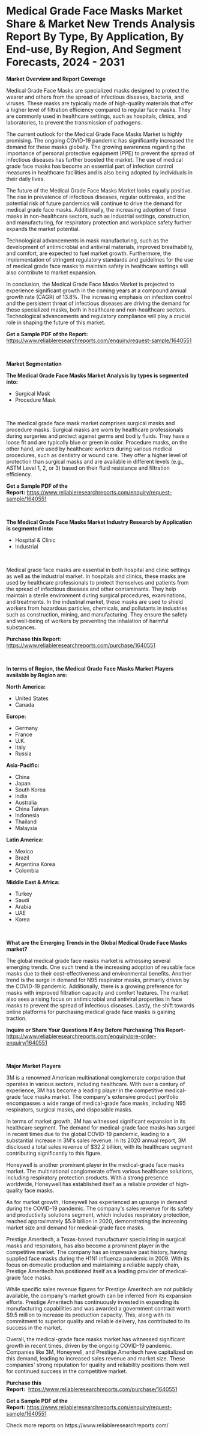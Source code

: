 <p><h1>Medical Grade Face Masks Market Share & Market New Trends Analysis Report By Type, By Application, By End-use, By Region, And Segment Forecasts, 2024 - 2031</h1></p><p><strong>Market Overview and Report Coverage</strong></p>
<p><p>Medical Grade Face Masks are specialized masks designed to protect the wearer and others from the spread of infectious diseases, bacteria, and viruses. These masks are typically made of high-quality materials that offer a higher level of filtration efficiency compared to regular face masks. They are commonly used in healthcare settings, such as hospitals, clinics, and laboratories, to prevent the transmission of pathogens.</p><p>The current outlook for the Medical Grade Face Masks Market is highly promising. The ongoing COVID-19 pandemic has significantly increased the demand for these masks globally. The growing awareness regarding the importance of personal protective equipment (PPE) to prevent the spread of infectious diseases has further boosted the market. The use of medical grade face masks has become an essential part of infection control measures in healthcare facilities and is also being adopted by individuals in their daily lives.</p><p>The future of the Medical Grade Face Masks Market looks equally positive. The rise in prevalence of infectious diseases, regular outbreaks, and the potential risk of future pandemics will continue to drive the demand for medical grade face masks. Additionally, the increasing adoption of these masks in non-healthcare sectors, such as industrial settings, construction, and manufacturing, for respiratory protection and workplace safety further expands the market potential.</p><p>Technological advancements in mask manufacturing, such as the development of antimicrobial and antiviral materials, improved breathability, and comfort, are expected to fuel market growth. Furthermore, the implementation of stringent regulatory standards and guidelines for the use of medical grade face masks to maintain safety in healthcare settings will also contribute to market expansion.</p><p>In conclusion, the Medical Grade Face Masks Market is projected to experience significant growth in the coming years at a compound annual growth rate (CAGR) of 13.8%. The increasing emphasis on infection control and the persistent threat of infectious diseases are driving the demand for these specialized masks, both in healthcare and non-healthcare sectors. Technological advancements and regulatory compliance will play a crucial role in shaping the future of this market.</p></p>
<p><strong>Get a Sample PDF of the Report:</strong> <a href="https://www.reliableresearchreports.com/enquiry/request-sample/1640551">https://www.reliableresearchreports.com/enquiry/request-sample/1640551</a></p>
<p>&nbsp;</p>
<p><strong>Market Segmentation</strong></p>
<p><strong>The Medical Grade Face Masks Market Analysis by types is segmented into:</strong></p>
<p><ul><li>Surgical Mask</li><li>Procedure Mask</li></ul></p>
<p>&nbsp;</p>
<p><p>The medical grade face mask market comprises surgical masks and procedure masks. Surgical masks are worn by healthcare professionals during surgeries and protect against germs and bodily fluids. They have a loose fit and are typically blue or green in color. Procedure masks, on the other hand, are used by healthcare workers during various medical procedures, such as dentistry or wound care. They offer a higher level of protection than surgical masks and are available in different levels (e.g., ASTM Level 1, 2, or 3) based on their fluid resistance and filtration efficiency.</p></p>
<p><strong>Get a Sample PDF of the Report:</strong>&nbsp;<a href="https://www.reliableresearchreports.com/enquiry/request-sample/1640551">https://www.reliableresearchreports.com/enquiry/request-sample/1640551</a></p>
<p>&nbsp;</p>
<p><strong>The Medical Grade Face Masks Market Industry Research by Application is segmented into:</strong></p>
<p><ul><li>Hospital & Clinic</li><li>Industrial</li></ul></p>
<p>&nbsp;</p>
<p><p>Medical grade face masks are essential in both hospital and clinic settings as well as the industrial market. In hospitals and clinics, these masks are used by healthcare professionals to protect themselves and patients from the spread of infectious diseases and other contaminants. They help maintain a sterile environment during surgical procedures, examinations, and treatments. In the industrial market, these masks are used to shield workers from hazardous particles, chemicals, and pollutants in industries such as construction, mining, and manufacturing. They ensure the safety and well-being of workers by preventing the inhalation of harmful substances.</p></p>
<p><strong>Purchase this Report:</strong>&nbsp; <a href="https://www.reliableresearchreports.com/purchase/1640551">https://www.reliableresearchreports.com/purchase/1640551</a></p>
<p>&nbsp;</p>
<p><strong>In terms of Region, the Medical Grade Face Masks Market Players available by Region are:</strong></p>
<p>
    <p> <strong> North America: </strong>
        <ul>
            <li>United States</li>
            <li>Canada</li>
        </ul>
        </p> 
    <p> <strong> Europe: </strong>
        <ul>
            <li>Germany</li>
            <li>France</li>
            <li>U.K.</li>
            <li>Italy</li>
            <li>Russia</li>
        </ul>
        </p> 
    <p> <strong> Asia-Pacific: </strong>
        <ul>
            <li>China</li>
            <li>Japan</li>
            <li>South Korea</li>
            <li>India</li>
            <li>Australia</li>
            <li>China Taiwan</li>
            <li>Indonesia</li>
            <li>Thailand</li>
            <li>Malaysia</li>
        </ul>
        </p> 
    <p> <strong> Latin America: </strong>
        <ul>
            <li>Mexico</li>
            <li>Brazil</li>
            <li>Argentina Korea</li>
            <li>Colombia</li>
        </ul>
        </p> 
    <p> <strong> Middle East & Africa: </strong>
        <ul>
            <li>Turkey</li>
            <li>Saudi</li>
            <li>Arabia</li>
            <li>UAE</li>
            <li>Korea</li>
        </ul>
    </p>
    </p>
<p>&nbsp;</p>
<p><strong>What are the Emerging Trends in the Global Medical Grade Face Masks market?</strong></p>
<p><p>The global medical grade face masks market is witnessing several emerging trends. One such trend is the increasing adoption of reusable face masks due to their cost-effectiveness and environmental benefits. Another trend is the surge in demand for N95 respirator masks, primarily driven by the COVID-19 pandemic. Additionally, there is a growing preference for masks with improved filtration capacity and comfort features. The market also sees a rising focus on antimicrobial and antiviral properties in face masks to prevent the spread of infectious diseases. Lastly, the shift towards online platforms for purchasing medical grade face masks is gaining traction.</p></p>
<p><strong>Inquire or Share Your Questions If Any Before Purchasing This Report</strong>- <a href="https://www.reliableresearchreports.com/enquiry/pre-order-enquiry/1640551">https://www.reliableresearchreports.com/enquiry/pre-order-enquiry/1640551</a></p>
<p>&nbsp;</p>
<p><strong>Major Market Players</strong></p>
<p><p>3M is a renowned American multinational conglomerate corporation that operates in various sectors, including healthcare. With over a century of experience, 3M has become a leading player in the competitive medical-grade face masks market. The company's extensive product portfolio encompasses a wide range of medical-grade face masks, including N95 respirators, surgical masks, and disposable masks.</p><p>In terms of market growth, 3M has witnessed significant expansion in its healthcare segment. The demand for medical-grade face masks has surged in recent times due to the global COVID-19 pandemic, leading to a substantial increase in 3M's sales revenue. In its 2020 annual report, 3M disclosed a total sales revenue of $32.2 billion, with its healthcare segment contributing significantly to this figure.</p><p>Honeywell is another prominent player in the medical-grade face masks market. The multinational conglomerate offers various healthcare solutions, including respiratory protection products. With a strong presence worldwide, Honeywell has established itself as a reliable provider of high-quality face masks.</p><p>As for market growth, Honeywell has experienced an upsurge in demand during the COVID-19 pandemic. The company's sales revenue for its safety and productivity solutions segment, which includes respiratory protection, reached approximately $5.9 billion in 2020, demonstrating the increasing market size and demand for medical-grade face masks.</p><p>Prestige Ameritech, a Texas-based manufacturer specializing in surgical masks and respirators, has also become a prominent player in the competitive market. The company has an impressive past history, having supplied face masks during the H1N1 influenza pandemic in 2009. With its focus on domestic production and maintaining a reliable supply chain, Prestige Ameritech has positioned itself as a leading provider of medical-grade face masks.</p><p>While specific sales revenue figures for Prestige Ameritech are not publicly available, the company's market growth can be inferred from its expansion efforts. Prestige Ameritech has continuously invested in expanding its manufacturing capabilities and was awarded a government contract worth $9.5 million to increase its production capacity. This, along with its commitment to superior quality and reliable delivery, has contributed to its success in the market.</p><p>Overall, the medical-grade face masks market has witnessed significant growth in recent times, driven by the ongoing COVID-19 pandemic. Companies like 3M, Honeywell, and Prestige Ameritech have capitalized on this demand, leading to increased sales revenue and market size. These companies' strong reputation for quality and reliability positions them well for continued success in the competitive market.</p></p>
<p><strong>Purchase this Report:</strong>&nbsp;&nbsp;<a href="https://www.reliableresearchreports.com/purchase/1640551">https://www.reliableresearchreports.com/purchase/1640551</a></p>
<p></p>
<p><strong>Get a Sample PDF of the Report:</strong>&nbsp;<a href="https://www.reliableresearchreports.com/enquiry/request-sample/1640551">https://www.reliableresearchreports.com/enquiry/request-sample/1640551</a></p>
<p>Check more reports on https://www.reliableresearchreports.com/</p>